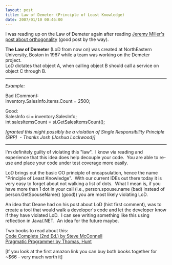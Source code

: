 ```yaml
---
layout: post
title: Law of Demeter (Principle of Least Knowledge)
date: 2007/01/10 00:46:00
---
```



I was reading up on the Law of Demeter again after reading [Jeremy Miller's post about orthogonality](http://codebetter.com/blogs/jeremy.miller/archive/2007/01/08/Orthogonal-Code.aspx) (good post by the way).

**The Law of Demeter** (LoD from now on) was created at NorthEastern University, Boston in 1987 while a team was working on the Demeter project.  
LoD dictates that object A, when calling object B should call a service on object C through B.  
  


* * *

_Example:_

Bad (Common):   
inventory.SalesInfo.Items.Count = 2500;  
  
Good:  
SalesInfo si = inventory.SalesInfo;  
int salesItemsCount = si.GetSalesItemsCount();  


_[granted this might possibly be a violation of Single Responsibility Principle (SRP)  \- Thanks Josh (Joshua Lockwood)]_

* * *

I'm definitely guilty of violating this "law".  I know via reading and experience that this idea does help decouple your code.  You are able to re-use and place your code under test coverage more easily.

LoD brings out the basic OO principle of encapsulation, hence the name "Principle of Least Knowledge".  With our current IDEs out there today it is very easy to forget about not walking a list of dots.  What I mean is, if you have more than 1 dot in your call (i.e., person.spouse.name (bad) instead of person.GetSpouseName() (good)) you are most likely violating LoD.

An idea that Deane had on his post about LoD (hist first comment), was to create a tool that would walk a developer's code and let the developer know if they have violated LoD.  I can see writing something like this using reflection in Java/.NET.  An idea for the future maybe.

Two books to read about this:  
[Code Complete (2nd Ed.) by Steve McConnell](http://www.amazon.com/Code-Complete-Second-Steve-McConnell/dp/0735619670/sr%3d1-1/qid%3d1168346902/ref%3dpd_bbs_sr_1/105-8994370-6387607%3fie%3dUTF8%26s%3dbooks)  
[Pragmatic Programmer by Thomas, Hunt](http://www.amazon.com/Pragmatic-Programmer-Journeyman-Master/dp/020161622X)

[If you look at the first amazon link you can buy both books together for ~$66 - very much worth it]